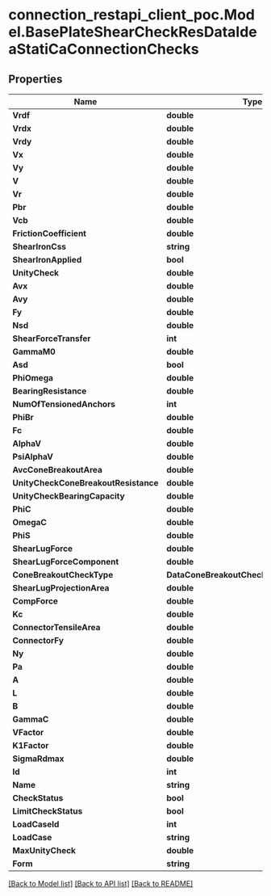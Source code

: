 # connection_restapi_client_poc.Model.BasePlateShearCheckResDataIdeaStatiCaConnectionChecks

## Properties

Name | Type | Description | Notes
------------ | ------------- | ------------- | -------------
**Vrdf** | **double** |  | [optional] 
**Vrdx** | **double** |  | [optional] 
**Vrdy** | **double** |  | [optional] 
**Vx** | **double** |  | [optional] 
**Vy** | **double** |  | [optional] 
**V** | **double** |  | [optional] 
**Vr** | **double** |  | [optional] 
**Pbr** | **double** |  | [optional] 
**Vcb** | **double** |  | [optional] 
**FrictionCoefficient** | **double** |  | [optional] 
**ShearIronCss** | **string** |  | [optional] 
**ShearIronApplied** | **bool** |  | [optional] 
**UnityCheck** | **double** |  | [optional] 
**Avx** | **double** |  | [optional] 
**Avy** | **double** |  | [optional] 
**Fy** | **double** |  | [optional] 
**Nsd** | **double** |  | [optional] 
**ShearForceTransfer** | **int** |  | [optional] 
**GammaM0** | **double** |  | [optional] 
**Asd** | **bool** |  | [optional] 
**PhiOmega** | **double** |  | [optional] 
**BearingResistance** | **double** |  | [optional] 
**NumOfTensionedAnchors** | **int** |  | [optional] 
**PhiBr** | **double** |  | [optional] 
**Fc** | **double** |  | [optional] 
**AlphaV** | **double** |  | [optional] 
**PsiAlphaV** | **double** |  | [optional] 
**AvcConeBreakoutArea** | **double** |  | [optional] 
**UnityCheckConeBreakoutResistance** | **double** |  | [optional] 
**UnityCheckBearingCapacity** | **double** |  | [optional] 
**PhiC** | **double** |  | [optional] 
**OmegaC** | **double** |  | [optional] 
**PhiS** | **double** |  | [optional] 
**ShearLugForce** | **double** |  | [optional] 
**ShearLugForceComponent** | **double** |  | [optional] 
**ConeBreakoutCheckType** | **DataConeBreakoutCheckTypeCIBasicTypes** |  | [optional] 
**ShearLugProjectionArea** | **double** |  | [optional] 
**CompForce** | **double** |  | [optional] 
**Kc** | **double** |  | [optional] 
**ConnectorTensileArea** | **double** |  | [optional] 
**ConnectorFy** | **double** |  | [optional] 
**Ny** | **double** |  | [optional] 
**Pa** | **double** |  | [optional] 
**A** | **double** |  | [optional] 
**L** | **double** |  | [optional] 
**B** | **double** |  | [optional] 
**GammaC** | **double** |  | [optional] 
**VFactor** | **double** |  | [optional] 
**K1Factor** | **double** |  | [optional] 
**SigmaRdmax** | **double** |  | [optional] 
**Id** | **int** |  | [optional] 
**Name** | **string** |  | [optional] 
**CheckStatus** | **bool** |  | [optional] 
**LimitCheckStatus** | **bool** |  | [optional] 
**LoadCaseId** | **int** |  | [optional] 
**LoadCase** | **string** |  | [optional] 
**MaxUnityCheck** | **double** |  | [optional] 
**Form** | **string** |  | [optional] 

[[Back to Model list]](../README.md#documentation-for-models) [[Back to API list]](../README.md#documentation-for-api-endpoints) [[Back to README]](../README.md)


